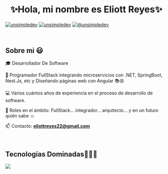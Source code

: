 <h1 align="center">✨Hola, mi nombre es Eliott Reyes✨ </h1> 

<p align="left">

<a href="https://www.linkedin.com/in/eliottreyes/" target="blank"><img align="center" src="https://img.shields.io/badge/LinkedIn-0077B5?style=for-the-badge&logo=linkedin&logoColor=white" alt="unsimpledev"/></a>
<a href="https://www.facebook.com/eliott.reyes.1/" target="blank"><img align="center" src="https://img.shields.io/badge/Facebook-1877F2?style=for-the-badge&logo=facebook&logoColor=white" alt="unsimpledev"  /></a>
<a href = "mailto:eliottreyes22@gmail.com" target="blank"><img align="center" src="https://img.shields.io/badge/Gmail-D14836?style=for-the-badge&logo=gmail&logoColor=white" alt="@unsimpledev"  /></a>
  </p>
<br>
<h2>Sobre mi 😃</h2>
<!--Intro start-->

<p align="left">
🎓 Desarrollador De Software

🎥 Programador FullStack integrando microservicios con .NET, SpringBoot, Nest.Js, etc y Diseñando páginas web con Angular  📚😵 

💻 Varios cuántos años de experiencia en el proceso de desarrollo de software.

📝 Roles en el ámbito: FullStack... integrador... arquitecto... y en un futuro quién sabe ☺️

📫 Contacto: **eliottreyes22@gmail.com**
<!--Intro end-->
  </p>
<br>

<h2 >Tecnologías Dominadas👨🏻‍💻</h2>
<!--tech stack icons-->
<p align="left">
  <a href="https://skillicons.dev">
    <img src="https://skillicons.dev/icons?i=cs,dotnet,java,css,html,js,ts,angular,firebase,git,docker,azure,kubernetes,linux" />
  </a>
</p>
<br>
<!-------------------------->

